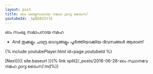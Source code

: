 ```yaml
---
layout: post
title: ഓം ശബ്ദസഹായ നമഹ ൧൦൮ ടൈംസ്
youtubeId: _kpQS82ItlE
---
```

 
 
 ഓം സംഖ്യ സമാപനായ നമഹ 
 
 -  And തുക്കളും ചാന്ദ്ര ഭാഗ്യങ്ങളും പൂർത്തിയാക്കിയ ദിവസങ്ങൾ ആരാണ് 
 
  
 
  
 
 
 
 
 
 


{% include youtubePlayer.html id=page.youtubeId %}
 
[Next]({{ site.baseurl }}{% link  split2/_posts/2016-06-28-ഓം സ്ഥാനവേ നമഹ ൧൦൮ ടൈംസ്.md%})
 
